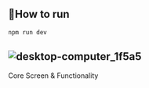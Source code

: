 ## 🔧How to run
```bash
npm run dev
```
## ![desktop-computer_1f5a5](https://github.com/maithanhtrong1113/LT99_Pharmacy/assets/56313471/8d65fd28-f9ea-4ad9-a2d3-3ada356faef1)
 Core Screen & Functionality
